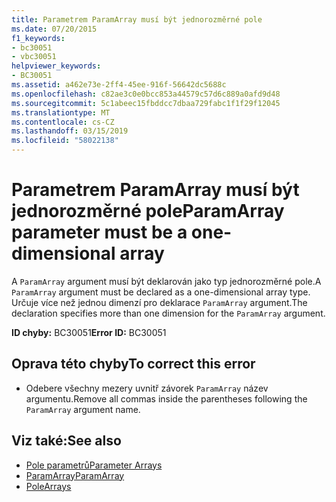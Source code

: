 ```yaml
---
title: Parametrem ParamArray musí být jednorozměrné pole
ms.date: 07/20/2015
f1_keywords:
- bc30051
- vbc30051
helpviewer_keywords:
- BC30051
ms.assetid: a462e73e-2ff4-45ee-916f-56642dc5688c
ms.openlocfilehash: c82ae3c0e0bcc853a44579c57d6c889a0afd9d48
ms.sourcegitcommit: 5c1abeec15fbddcc7dbaa729fabc1f1f29f12045
ms.translationtype: MT
ms.contentlocale: cs-CZ
ms.lasthandoff: 03/15/2019
ms.locfileid: "58022138"
---
```

# <a name="paramarray-parameter-must-be-a-one-dimensional-array"></a><span data-ttu-id="1a75a-102">Parametrem ParamArray musí být jednorozměrné pole</span><span class="sxs-lookup"><span data-stu-id="1a75a-102">ParamArray parameter must be a one-dimensional array</span></span>
<span data-ttu-id="1a75a-103">A `ParamArray` argument musí být deklarován jako typ jednorozměrné pole.</span><span class="sxs-lookup"><span data-stu-id="1a75a-103">A `ParamArray` argument must be declared as a one-dimensional array type.</span></span> <span data-ttu-id="1a75a-104">Určuje více než jednou dimenzí pro deklarace `ParamArray` argument.</span><span class="sxs-lookup"><span data-stu-id="1a75a-104">The declaration specifies more than one dimension for the `ParamArray` argument.</span></span>  
  
 <span data-ttu-id="1a75a-105">**ID chyby:** BC30051</span><span class="sxs-lookup"><span data-stu-id="1a75a-105">**Error ID:** BC30051</span></span>  
  
## <a name="to-correct-this-error"></a><span data-ttu-id="1a75a-106">Oprava této chyby</span><span class="sxs-lookup"><span data-stu-id="1a75a-106">To correct this error</span></span>  
  
-   <span data-ttu-id="1a75a-107">Odebere všechny mezery uvnitř závorek `ParamArray` název argumentu.</span><span class="sxs-lookup"><span data-stu-id="1a75a-107">Remove all commas inside the parentheses following the `ParamArray` argument name.</span></span>  
  
## <a name="see-also"></a><span data-ttu-id="1a75a-108">Viz také:</span><span class="sxs-lookup"><span data-stu-id="1a75a-108">See also</span></span>

- [<span data-ttu-id="1a75a-109">Pole parametrů</span><span class="sxs-lookup"><span data-stu-id="1a75a-109">Parameter Arrays</span></span>](../../visual-basic/programming-guide/language-features/procedures/parameter-arrays.md)
- [<span data-ttu-id="1a75a-110">ParamArray</span><span class="sxs-lookup"><span data-stu-id="1a75a-110">ParamArray</span></span>](../../visual-basic/language-reference/modifiers/paramarray.md)
- [<span data-ttu-id="1a75a-111">Pole</span><span class="sxs-lookup"><span data-stu-id="1a75a-111">Arrays</span></span>](../../visual-basic/programming-guide/language-features/arrays/index.md)
